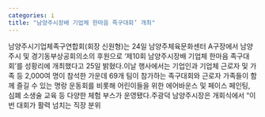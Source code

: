 ```yaml
---
categories: i
title: "남양주시장배 기업체 한마음 족구대회’ 개최"
---
```

남양주시기업체족구연합회(회장 신원형)는 24일 남양주체육문화센터 A구장에서 남양주시 및 경기동부상공회의소의 후원으로 ‘제10회 남양주시장배 기업체 한마음 족구대회’를 성황리에 개최했다고 25일 밝혔다.이날 행사에서는 기업인과 기업체 근로자 및 가족 등 2,000여 명이 참석한 가운데 69개 팀이 참가하는 족구대회와 근로자 가족들이 함께 즐길 수 있는 명랑 운동회를 비롯해 어린이들을 위한 에어바운스 및 페이스 페인팅, 심폐 소생술 교육 등 다양한 체험 부스가 운영됐다.주광덕 남양주시장은 개회식에서 “이번 대회가 활력 넘치는 직장 분위